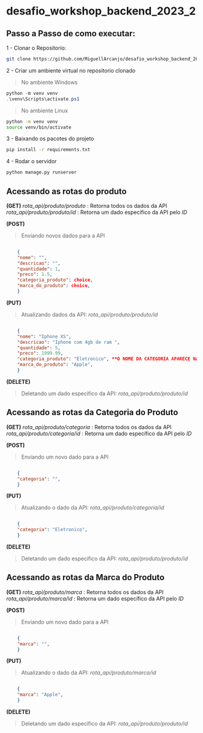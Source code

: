 # desafio_workshop_backend_2023_2

## Passo a Passo de como executar:

1 - Clonar o Repositorio:
```bash
git clone https://github.com/MiguellArcanjo/desafio_workshop_backend_2023_2.git
```

2 - Criar um ambiente virtual no repositorio clonado 
> No ambiente Windows
```ps1
python -m venv venv
.\venv\Scripts\activate.ps1
```

> No ambiente Linux
```bash
python -m venv venv
source venv/bin/activate
```

3 - Baixando os pacotes do projeto
```bash
pip install -r requirements.txt
```

4 - Rodar o servidor 
```bash
python manage.py runserver
```

## Acessando as rotas do produto

**(GET)**
*rota_api/produto/produto* : Retorna todos os dados da API 
*rota_api/produto/produto/id* : Retorna um dado específico da API pelo *ID*

**(POST)**
> Enviando novos dados para a API
```json

    {
    "nome": "",
    "descricao": "",
    "quantidade": 1,
    "preco": 1.5,
    "categoria_produto": choice,
    "marca_do_produto": choice,
    }

```

**(PUT)**
> Atualizando dados da API: *rota_api/produto/produto/id*
```json

    {
    "nome": "Iphone XS",
    "descricao": "Iphone com 4gb de ram ",
    "quantidade": 5,
    "preco": 1999.99,
    "categoria_produto": "Eletronico", **O NOME DA CATEGORIA APARECE NAS OPÇÕES DE ESCOLHA APÓS INSERIR NA ROTA DE CATEGORIAS**
    "marca_do_produto": "Apple",
    }

```

**(DELETE)**
> Deletando um dado específico da API: *rota_api/produto/produto/id*


## Acessando as rotas da Categoria do Produto

**(GET)**
*rota_api/produto/categoria* : Retorna todos os dados da API 
*rota_api/produto/categoria/id* : Retorna um dado específico da API pelo *ID*

**(POST)**
> Enviando um novo dado para a API
```json

    {
    "categoria": "",
    }

```

**(PUT)**
> Atualizando o dado da API: *rota_api/produto/categoria/id*
```json

    {
    "categoria": "Eletronico",
    }

```

**(DELETE)**
> Deletando um dado específico da API: *rota_api/produto/produto/id*

## Acessando as rotas da Marca do Produto

**(GET)**
*rota_api/produto/marca* : Retorna todos os dados da API 
*rota_api/produto/marca/id* : Retorna um dado específico da API pelo *ID*

**(POST)**
> Enviando um novo dado para a API
```json

    {
    "marca": "",
    }

```

**(PUT)**
> Atualizando o dado da API: *rota_api/produto/marca/id*
```json

    {
    "marca": "Apple",
    }

```

**(DELETE)**
> Deletando um dado específico da API: *rota_api/produto/produto/id*